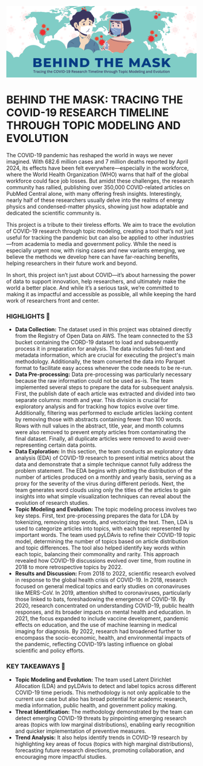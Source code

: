 !['banner'](title.png)

# **BEHIND THE MASK:** TRACING THE COVID-19 RESEARCH TIMELINE THROUGH TOPIC MODELING AND EVOLUTION

The COVID-19 pandemic has reshaped the world in ways we never imagined. With 682.6 million cases and 7 million deaths reported by April 2024, its effects have been felt everywhere—especially in the workforce, where the World Health Organization (WHO) warns that half of the global workforce could face job losses. But amidst these challenges, the research community has rallied, publishing over 350,000 COVID-related articles on PubMed Central alone, with many offering fresh insights. Interestingly, nearly half of these researchers usually delve into the realms of energy physics and condensed-matter physics, showing just how adaptable and dedicated the scientific community is. 

This project is a tribute to their tireless efforts. We aim to trace the evolution of COVID-19 research through topic modeling, creating a tool that’s not just useful for tracking the pandemic but can also be applied to other industries—from academia to media and government policy. While the need is especially urgent now, with rising cases and new variants emerging, we believe the methods we develop here can have far-reaching benefits, helping researchers in their future work and beyond. 

In short, this project isn’t just about COVID—it’s about harnessing the power of data to support innovation, help researchers, and ultimately make the world a better place. And while it’s a serious task, we’re committed to making it as impactful and accessible as possible, all while keeping the hard work of researchers front and center.

### HIGHLIGHTS 🌟
* **Data Collection:** The dataset used in this project was obtained directly from the Registry of Open Data on AWS. The team connected to the S3 bucket containing the CORD-19 dataset to load and subsequently process it in preparation for analysis. The data includes full-text and metadata information, which are crucial for executing the project's main methodology. Additionally, the team converted the data into Parquet format to facilitate easy access whenever the code needs to be re-run.
* **Data Pre-processing:** Data pre-processing was particularly necessary because the raw information could not be used as-is. The team implemented several steps to prepare the data for subsequent analysis. First, the publish date of each article was extracted and divided into two separate columns: month and year. This division is crucial for exploratory analysis and for tracking how topics evolve over time. Additionally, filtering was performed to exclude articles lacking content by removing those with abstracts containing fewer than 100 words. Rows with null values in the abstract, title, year, and month columns were also removed to prevent empty articles from contaminating the final dataset. Finally, all duplicate articles were removed to avoid over-representing certain data points.
* **Data Exploration:** In this section, the team conducts an exploratory data analysis (EDA) of COVID-19 research to present initial metrics about the data and demonstrate that a simple technique cannot fully address the problem statement. The EDA begins with plotting the distribution of the number of articles produced on a monthly and yearly basis, serving as a proxy for the severity of the virus during different periods. Next, the team generates word clouds using only the titles of the articles to gain insights into what simple visualization techniques can reveal about the evolution of research studies.
* **Topic Modeling and Evolution:** The topic modeling process involves two key steps. First, text pre-processing prepares the data for LDA by tokenizing, removing stop words, and vectorizing the text. Then, LDA is used to categorize articles into topics, with each topic represented by important words. The team used pyLDAvis to refine their COVID-19 topic model, determining the number of topics based on article distribution and topic differences. The tool also helped identify key words within each topic, balancing their commonality and rarity. This approach revealed how COVID-19 discussions evolved over time, from routine in 2018 to more retrospective topics by 2022.
* **Results and Discussion:** From 2018 to 2022, scientific research evolved in response to the global health crisis of COVID-19. In 2018, research focused on general medical topics and early studies on coronaviruses like MERS-CoV. In 2019, attention shifted to coronaviruses, particularly those linked to bats, foreshadowing the emergence of COVID-19. By 2020, research concentrated on understanding COVID-19, public health responses, and its broader impacts on mental health and education. In 2021, the focus expanded to include vaccine development, pandemic effects on education, and the use of machine learning in medical imaging for diagnosis. By 2022, research had broadened further to encompass the socio-economic, health, and environmental impacts of the pandemic, reflecting COVID-19’s lasting influence on global scientific and policy efforts.

### KEY TAKEAWAYS 🔑
* **Topic Modeling and Evolution:** The team used Latent Dirichlet Allocation (LDA) and pyLDAvis to detect and label topics across different COVID-19 time periods. This methodology is not only applicable to the current use case but also has broad potential for academic research, media information, public health, and government policy making.
* **Threat Identification:** The methodology demonstrated by the team can detect emerging COVID-19 threats by pinpointing emerging research areas (topics with low marginal distributions), enabling early recognition and quicker implementation of preventive measures.
* **Trend Analysis:** It also helps identify trends in COVID-19 research by highlighting key areas of focus (topics with high marginal distributions), forecasting future research directions, promoting collaboration, and encouraging more impactful studies.
